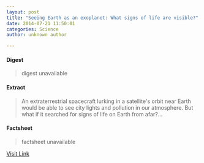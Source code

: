 ```yaml
---
layout: post
title: "Seeing Earth as an exoplanet: What signs of life are visible?"
date: 2014-07-21 11:50:01
categories: Science
author: unknown author

---
```



#### Digest
>digest unavailable

#### Extract
>An extraterrestrial spacecraft lurking in a satellite's orbit near Earth would be able to see city lights and pollution in our atmosphere. But what if it searched for signs of life on Earth from afar?...

#### Factsheet
>factsheet unavailable

[Visit Link](http://phys.org/news325144601.html)


